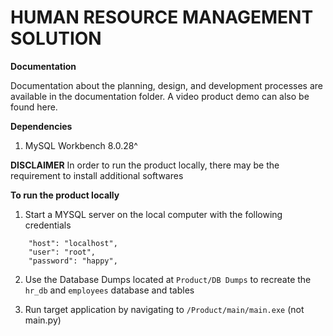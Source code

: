 # HUMAN RESOURCE MANAGEMENT SOLUTION

**Documentation**

Documentation about the planning, design, and development processes are available in the documentation folder. A video product demo can also be found here.

**Dependencies**
1. MySQL Workbench 8.0.28^

**DISCLAIMER**
In order to run the product locally, there may be the requirement to install additional softwares

**To run the product locally**
1. Start a MYSQL server on the local computer with the following credentials

```
    "host": "localhost",
    "user": "root",
    "password": "happy",
```

2. Use the Database Dumps located at ```Product/DB Dumps``` to recreate the ```hr_db``` and ```employees``` database and tables

3. Run target application by navigating to ```/Product/main/main.exe``` (not main.py)
